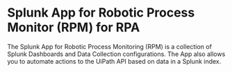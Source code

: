 # Splunk App for Robotic Process Monitor (RPM) for RPA

The Splunk App for Robotic Process Monitoring (RPM) is a collection of Splunk Dashboards and Data Collection configurations.  The App also allows you to automate actions to the UiPath API based on data in a Splunk index.
